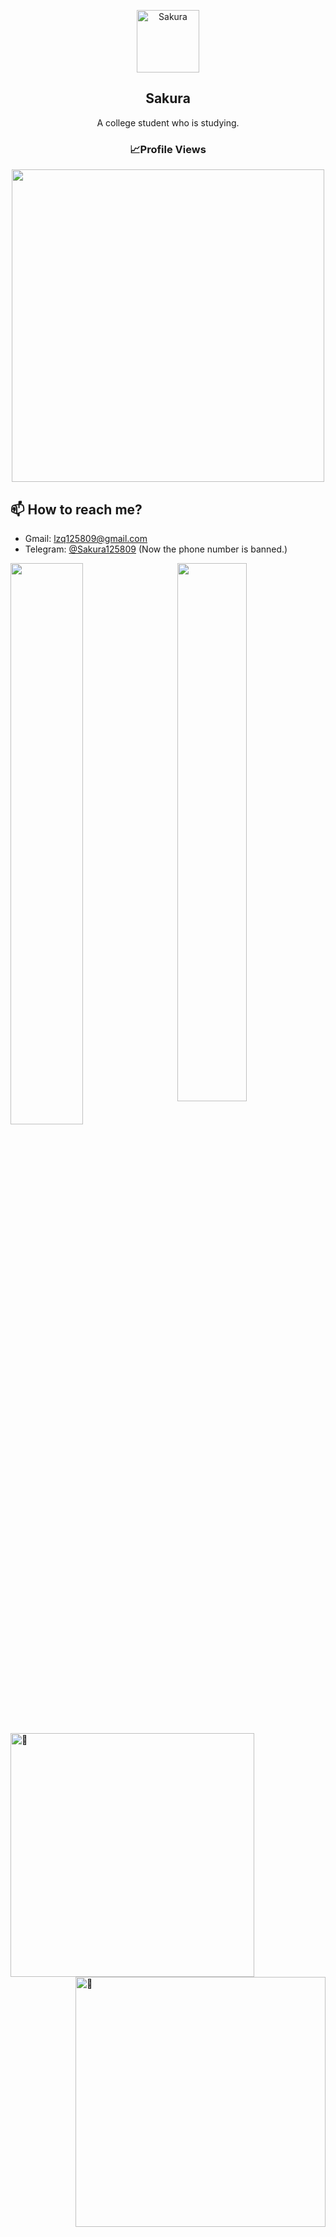<!---
Sakura-LZQ/Sakura-LZQ is a ✨ special ✨ repository because its `README.md` (this file) appears on your GitHub profile.
You can click the Preview link to take a look at your changes.
--->

<p align="center">
 <img width="100px" src="https://avatars.githubusercontent.com/u/95874936?s=400&u=eebcf40e9fda63b064223554077e8b14f0a58e4c&v=4" align="center" alt="Sakura" />
 <h2 align="center">Sakura</h2>
 <p align="center">A college student who is studying. </p>
</p>

<h3 align="center">📈Profile Views</h3>
<p align="center">
  <img width="500" src="https://profile-counter.glitch.me/Sakura/count.svg">
</p>

## 📫 How to reach me?

- Gmail: lzq125809@gmail.com
- Telegram: [@Sakura125809](https://t.me/Sakura125809) (Now the phone number is banned.)

<img width="48%" align="left" src="https://github-readme-stats.vercel.app/api?username=Sakura125809&show_icons=true&theme=vue-dark" />
<img width="47%" align="right" src="https://github-readme-stats.vercel.app/api/wakatime/?username=Sakura125809&layout=compact&theme=vue-dark&range=last_7_days&link=https://www.github.com/Sakura125809/" />

<br></br>
<br></br>
<br></br>
<br></br>

<img alt="🦑" align="left" width="390px" src="https://gist.githubusercontent.com/Sakura125809/7ed8091291868154e42868debc5e873f/raw/metrics.svg">

<img alt="🦑" align="right" width="400px" src="https://gist.githubusercontent.com/Sakura125809/7ed8091291868154e42868debc5e873f/raw/metrics.additional.svg">
